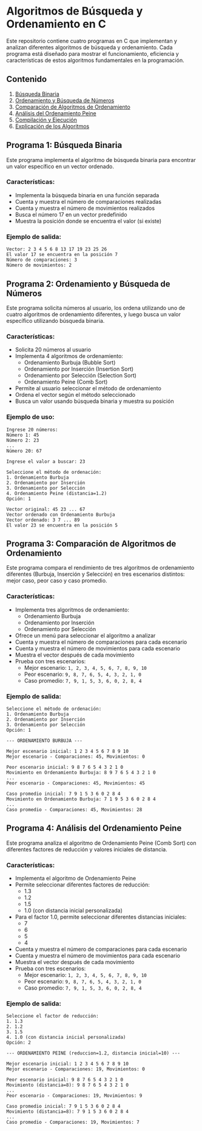 # Algoritmos de Búsqueda y Ordenamiento en C

Este repositorio contiene cuatro programas en C que implementan y analizan diferentes algoritmos de búsqueda y ordenamiento. Cada programa está diseñado para mostrar el funcionamiento, eficiencia y características de estos algoritmos fundamentales en la programación.

## Contenido

1. [Búsqueda Binaria](#programa-1-búsqueda-binaria)
2. [Ordenamiento y Búsqueda de Números](#programa-2-ordenamiento-y-búsqueda-de-números)
3. [Comparación de Algoritmos de Ordenamiento](#programa-3-comparación-de-algoritmos-de-ordenamiento)
4. [Análisis del Ordenamiento Peine](#programa-4-análisis-del-ordenamiento-peine)
5. [Compilación y Ejecución](#compilación-y-ejecución)
6. [Explicación de los Algoritmos](#explicación-de-los-algoritmos)

## Programa 1: Búsqueda Binaria

Este programa implementa el algoritmo de búsqueda binaria para encontrar un valor específico en un vector ordenado.

### Características:
- Implementa la búsqueda binaria en una función separada
- Cuenta y muestra el número de comparaciones realizadas
- Cuenta y muestra el número de movimientos realizados
- Busca el número 17 en un vector predefinido
- Muestra la posición donde se encuentra el valor (si existe)

### Ejemplo de salida:
```
Vector: 2 3 4 5 6 8 13 17 19 23 25 26 
El valor 17 se encuentra en la posición 7
Número de comparaciones: 3
Número de movimientos: 2
```

## Programa 2: Ordenamiento y Búsqueda de Números

Este programa solicita números al usuario, los ordena utilizando uno de cuatro algoritmos de ordenamiento diferentes, y luego busca un valor específico utilizando búsqueda binaria.

### Características:
- Solicita 20 números al usuario
- Implementa 4 algoritmos de ordenamiento:
  - Ordenamiento Burbuja (Bubble Sort)
  - Ordenamiento por Inserción (Insertion Sort)
  - Ordenamiento por Selección (Selection Sort)
  - Ordenamiento Peine (Comb Sort)
- Permite al usuario seleccionar el método de ordenamiento
- Ordena el vector según el método seleccionado
- Busca un valor usando búsqueda binaria y muestra su posición

### Ejemplo de uso:
```
Ingrese 20 números:
Número 1: 45
Número 2: 23
...
Número 20: 67

Ingrese el valor a buscar: 23

Seleccione el método de ordenación:
1. Ordenamiento Burbuja
2. Ordenamiento por Inserción
3. Ordenamiento por Selección
4. Ordenamiento Peine (distancia=1.2)
Opción: 1

Vector original: 45 23 ... 67
Vector ordenado con Ordenamiento Burbuja
Vector ordenado: 3 7 ... 89
El valor 23 se encuentra en la posición 5
```

## Programa 3: Comparación de Algoritmos de Ordenamiento

Este programa compara el rendimiento de tres algoritmos de ordenamiento diferentes (Burbuja, Inserción y Selección) en tres escenarios distintos: mejor caso, peor caso y caso promedio.

### Características:
- Implementa tres algoritmos de ordenamiento:
  - Ordenamiento Burbuja
  - Ordenamiento por Inserción
  - Ordenamiento por Selección
- Ofrece un menú para seleccionar el algoritmo a analizar
- Cuenta y muestra el número de comparaciones para cada escenario
- Cuenta y muestra el número de movimientos para cada escenario
- Muestra el vector después de cada movimiento
- Prueba con tres escenarios:
  - Mejor escenario: `1, 2, 3, 4, 5, 6, 7, 8, 9, 10`
  - Peor escenario: `9, 8, 7, 6, 5, 4, 3, 2, 1, 0`
  - Caso promedio: `7, 9, 1, 5, 3, 6, 0, 2, 8, 4`

### Ejemplo de salida:
```
Seleccione el método de ordenación:
1. Ordenamiento Burbuja
2. Ordenamiento por Inserción
3. Ordenamiento por Selección
Opción: 1

--- ORDENAMIENTO BURBUJA ---

Mejor escenario inicial: 1 2 3 4 5 6 7 8 9 10
Mejor escenario - Comparaciones: 45, Movimientos: 0

Peor escenario inicial: 9 8 7 6 5 4 3 2 1 0
Movimiento en Ordenamiento Burbuja: 8 9 7 6 5 4 3 2 1 0
...
Peor escenario - Comparaciones: 45, Movimientos: 45

Caso promedio inicial: 7 9 1 5 3 6 0 2 8 4
Movimiento en Ordenamiento Burbuja: 7 1 9 5 3 6 0 2 8 4
...
Caso promedio - Comparaciones: 45, Movimientos: 28
```

## Programa 4: Análisis del Ordenamiento Peine

Este programa analiza el algoritmo de Ordenamiento Peine (Comb Sort) con diferentes factores de reducción y valores iniciales de distancia.

### Características:
- Implementa el algoritmo de Ordenamiento Peine
- Permite seleccionar diferentes factores de reducción:
  - 1.3
  - 1.2
  - 1.5
  - 1.0 (con distancia inicial personalizada)
- Para el factor 1.0, permite seleccionar diferentes distancias iniciales:
  - 7
  - 6
  - 5
  - 4
- Cuenta y muestra el número de comparaciones para cada escenario
- Cuenta y muestra el número de movimientos para cada escenario
- Muestra el vector después de cada movimiento
- Prueba con tres escenarios:
  - Mejor escenario: `1, 2, 3, 4, 5, 6, 7, 8, 9, 10`
  - Peor escenario: `9, 8, 7, 6, 5, 4, 3, 2, 1, 0`
  - Caso promedio: `7, 9, 1, 5, 3, 6, 0, 2, 8, 4`

### Ejemplo de salida:
```
Seleccione el factor de reducción:
1. 1.3
2. 1.2
3. 1.5
4. 1.0 (con distancia inicial personalizada)
Opción: 2

--- ORDENAMIENTO PEINE (reduccion=1.2, distancia inicial=10) ---

Mejor escenario inicial: 1 2 3 4 5 6 7 8 9 10
Mejor escenario - Comparaciones: 19, Movimientos: 0

Peor escenario inicial: 9 8 7 6 5 4 3 2 1 0
Movimiento (distancia=8): 9 8 7 6 5 4 3 2 1 0
...
Peor escenario - Comparaciones: 19, Movimientos: 9

Caso promedio inicial: 7 9 1 5 3 6 0 2 8 4
Movimiento (distancia=8): 7 9 1 5 3 6 0 2 8 4
...
Caso promedio - Comparaciones: 19, Movimientos: 7
```
